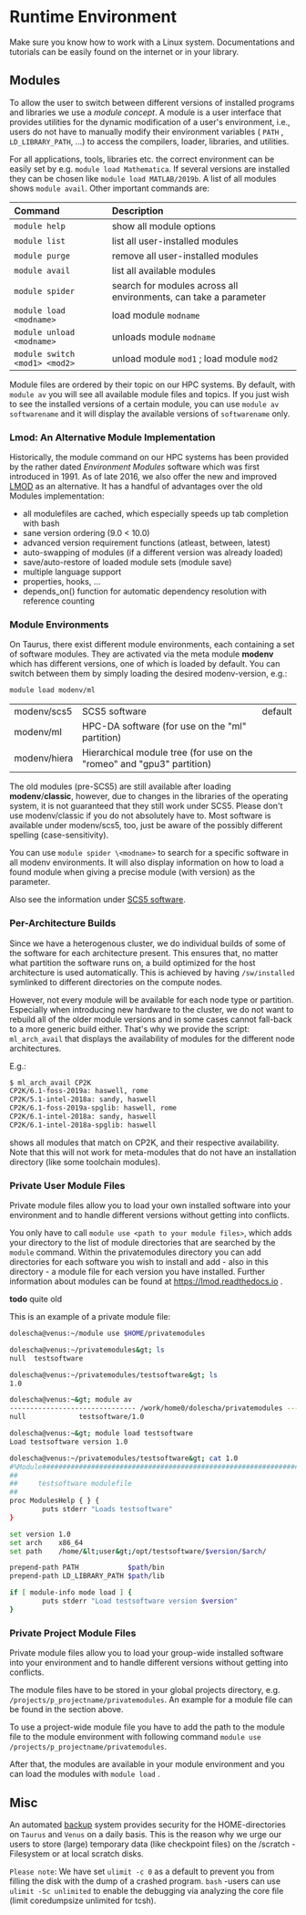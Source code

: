 # Runtime Environment

Make sure you know how to work with a Linux system. Documentations and tutorials can be easily
found on the internet or in your library.

## Modules

To allow the user to switch between different versions of installed programs and libraries we use a
*module concept*. A module is a user interface that provides utilities for the dynamic modification
of a user's environment, i.e., users do not have to manually modify their environment variables (
`PATH` , `LD_LIBRARY_PATH`, ...) to access the compilers, loader, libraries, and utilities.

For all applications, tools, libraries etc. the correct environment can be easily set by e.g.
`module load Mathematica`. If several versions are installed they can be chosen like `module load
MATLAB/2019b`. A list of all modules shows `module avail`. Other important commands are:

| Command                       | Description                                                      |
|:------------------------------|:-----------------------------------------------------------------|
| `module help`                 | show all module options                                          |
| `module list`                 | list all user-installed modules                                  |
| `module purge`                | remove all user-installed modules                                |
| `module avail`                | list all available modules                                       |
| `module spider`               | search for modules across all environments, can take a parameter |
| `module load <modname>`       | load module `modname`                                            |
| `module unload <modname>`     | unloads module `modname`                                         |
| `module switch <mod1> <mod2>` | unload module `mod1` ; load module `mod2`                        |

Module files are ordered by their topic on our HPC systems. By default, with `module av` you will
see all available module files and topics. If you just wish to see the installed versions of a
certain module, you can use `module av softwarename` and it will display the available versions of
`softwarename` only.

### Lmod: An Alternative Module Implementation

Historically, the module command on our HPC systems has been provided by the rather dated
*Environment Modules* software which was first introduced in 1991. As of late 2016, we also offer
the new and improved [LMOD](https://www.tacc.utexas.edu/research-development/tacc-projects/lmod) as
an alternative. It has a handful of advantages over the old Modules implementation:

- all modulefiles are cached, which especially speeds up tab
  completion with bash
- sane version ordering (9.0 \< 10.0)
- advanced version requirement functions (atleast, between, latest)
- auto-swapping of modules (if a different version was already loaded)
- save/auto-restore of loaded module sets (module save)
- multiple language support
- properties, hooks, ...
- depends_on() function for automatic dependency resolution with
  reference counting

### Module Environments

On Taurus, there exist different module environments, each containing a set of software modules.
They are activated via the meta module **modenv** which has different versions, one of which is
loaded by default. You can switch between them by simply loading the desired modenv-version, e.g.:

```Bash
module load modenv/ml
```

|              |                                                                        |         |
|--------------|------------------------------------------------------------------------|---------|
| modenv/scs5  | SCS5 software                                                          | default |
| modenv/ml    | HPC-DA software (for use on the "ml" partition)                        |         |
| modenv/hiera | Hierarchical module tree (for use on the "romeo" and "gpu3" partition) |         |

The old modules (pre-SCS5) are still available after loading **modenv**/**classic**, however, due to
changes in the libraries of the operating system, it is not guaranteed that they still work under
SCS5.  Please don't use modenv/classic if you do not absolutely have to. Most software is available
under modenv/scs5, too, just be aware of the possibly different spelling (case-sensitivity).

You can use `module spider \<modname>` to search for a specific
software in all modenv environments. It will also display information on
how to load a found module when giving a precise module (with version)
as the parameter.

Also see the information under [SCS5 software](../software/SCS5Software.md).

### Per-Architecture Builds

Since we have a heterogenous cluster, we do individual builds of some of the software for each
architecture present. This ensures that, no matter what partition the software runs on, a build
optimized for the host architecture is used automatically. This is achieved by having
`/sw/installed` symlinked to different directories on the compute nodes.

However, not every module will be available for each node type or partition. Especially when
introducing new hardware to the cluster, we do not want to rebuild all of the older module versions
and in some cases cannot fall-back to a more generic build either. That's why we provide the script:
`ml_arch_avail` that displays the availability of modules for the different node architectures.

E.g.:

```Bash
$ ml_arch_avail CP2K
CP2K/6.1-foss-2019a: haswell, rome
CP2K/5.1-intel-2018a: sandy, haswell
CP2K/6.1-foss-2019a-spglib: haswell, rome
CP2K/6.1-intel-2018a: sandy, haswell
CP2K/6.1-intel-2018a-spglib: haswell
```

shows all modules that match on CP2K, and their respective availability.  Note that this will not
work for meta-modules that do not have an installation directory (like some toolchain modules).

### Private User Module Files

Private module files allow you to load your own installed software into your environment and to
handle different versions without getting into conflicts.

You only have to call `module use <path to your module files>`, which adds your directory to the
list of module directories that are searched by the `module` command. Within the privatemodules
directory you can add directories for each software you wish to install and add - also in this
directory - a module file for each version you have installed. Further information about modules can
be found at <https://lmod.readthedocs.io> .

**todo** quite old

This is an example of a private module file:

```Bash
dolescha@venus:~/module use $HOME/privatemodules

dolescha@venus:~/privatemodules&gt; ls
null  testsoftware

dolescha@venus:~/privatemodules/testsoftware&gt; ls
1.0

dolescha@venus:~&gt; module av
------------------------------- /work/home0/dolescha/privatemodules ---------------------------
null             testsoftware/1.0

dolescha@venus:~&gt; module load testsoftware
Load testsoftware version 1.0

dolescha@venus:~/privatemodules/testsoftware&gt; cat 1.0 
#%Module######################################################################
##
##     testsoftware modulefile
##
proc ModulesHelp { } {
        puts stderr "Loads testsoftware"
}

set version 1.0
set arch    x86_64
set path    /home/&lt;user&gt;/opt/testsoftware/$version/$arch/

prepend-path PATH            $path/bin
prepend-path LD_LIBRARY_PATH $path/lib

if [ module-info mode load ] {
        puts stderr "Load testsoftware version $version"
}
```

### Private Project Module Files

Private module files allow you to load your group-wide installed software into your environment and
to handle different versions without getting into conflicts.

The module files have to be stored in your global projects directory, e.g.
`/projects/p_projectname/privatemodules`. An example for a module file can be found in the section
above.

To use a project-wide module file you have to add the path to the module file to the module
environment with following command `module use /projects/p_projectname/privatemodules`.

After that, the modules are available in your module environment and you
can load the modules with `module load` .

## Misc

An automated [backup](../data_management/FileSystems.md#backup-and-snapshots-of-the-file-system)
system provides security for the HOME-directories on `Taurus` and `Venus` on a daily basis. This is
the reason why we urge our users to store (large) temporary data (like checkpoint files) on the
/scratch -Filesystem or at local scratch disks.

`Please note`: We have set `ulimit -c 0` as a default to prevent you from filling the disk with the
dump of a crashed program. `bash` -users can use `ulimit -Sc unlimited` to enable the debugging via
analyzing the core file (limit coredumpsize unlimited for tcsh).
